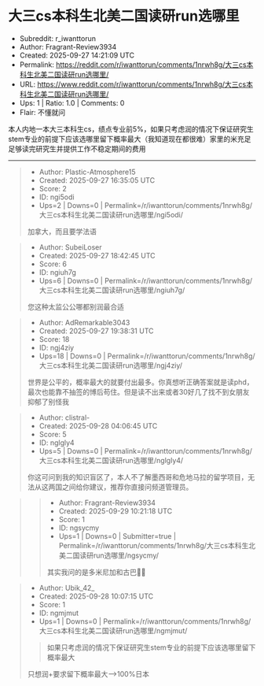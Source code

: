 # 大三cs本科生北美二国读研run选哪里

- Subreddit: r_iwanttorun
- Author: Fragrant-Review3934
- Created: 2025-09-27 14:21:09 UTC
- Permalink: https://reddit.com/r/iwanttorun/comments/1nrwh8g/大三cs本科生北美二国读研run选哪里/
- URL: https://www.reddit.com/r/iwanttorun/comments/1nrwh8g/大三cs本科生北美二国读研run选哪里/
- Ups: 1 | Ratio: 1.0 | Comments: 0
- Flair: 不懂就问


本人内地一本大三本科生cs，绩点专业前5%，如果只考虑润的情况下保证研究生stem专业的前提下应该选哪里留下概率最大（我知道现在都很难）家里的米充足足够读完研究生并提供工作不稳定期间的费用


---

> - Author: Plastic-Atmosphere15
> - Created: 2025-09-27 16:35:05 UTC
> - Score: 2
> - ID: ngi5odi
> - Ups=2 | Downs=0 | Permalink=/r/iwanttorun/comments/1nrwh8g/大三cs本科生北美二国读研run选哪里/ngi5odi/
>
> 加拿大，而且要学法语

> - Author: SubeiLoser
> - Created: 2025-09-27 18:42:45 UTC
> - Score: 6
> - ID: ngiuh7g
> - Ups=6 | Downs=0 | Permalink=/r/iwanttorun/comments/1nrwh8g/大三cs本科生北美二国读研run选哪里/ngiuh7g/
>
> 您这种太监公公哪都别润最合适

> - Author: AdRemarkable3043
> - Created: 2025-09-27 19:38:31 UTC
> - Score: 18
> - ID: ngj4ziy
> - Ups=18 | Downs=0 | Permalink=/r/iwanttorun/comments/1nrwh8g/大三cs本科生北美二国读研run选哪里/ngj4ziy/
>
> 世界是公平的，概率最大的就要付出最多。你真想听正确答案就是读phd，最次也能靠不抽签的博后苟住。但是读不出来或者30好几了找不到女朋友抑郁了别怪我

> - Author: clistral-
> - Created: 2025-09-28 04:06:45 UTC
> - Score: 5
> - ID: nglgly4
> - Ups=5 | Downs=0 | Permalink=/r/iwanttorun/comments/1nrwh8g/大三cs本科生北美二国读研run选哪里/nglgly4/
>
> 你这可问到我的知识盲区了，本人不了解墨西哥和危地马拉的留学项目，无法从这两国之间给你建议，推荐你直接问频道管理员。

>> - Author: Fragrant-Review3934
>> - Created: 2025-09-29 10:21:18 UTC
>> - Score: 1
>> - ID: ngsycmy
>> - Ups=1 | Downs=0 | Submitter=true | Permalink=/r/iwanttorun/comments/1nrwh8g/大三cs本科生北美二国读研run选哪里/ngsycmy/
>>
>> 其实我问的是多米尼加和古巴🤲🏻

> - Author: Ubik_42_
> - Created: 2025-09-28 10:07:15 UTC
> - Score: 1
> - ID: ngmjmut
> - Ups=1 | Downs=0 | Permalink=/r/iwanttorun/comments/1nrwh8g/大三cs本科生北美二国读研run选哪里/ngmjmut/
>
> >如果只考虑润的情况下保证研究生stem专业的前提下应该选哪里留下概率最大
> 
> 只想润+要求留下概率最大-->100%日本
